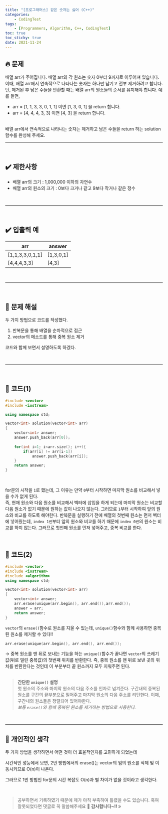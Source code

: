 ```yaml
---
title: "[프로그래머스] 같은 숫자는 싫어 (C++)"
categories: 
    - CodingTest
tags:
    - [Programmers, Algorithm, C++, CodingTest]
toc: true
toc_sticky: true
date: 2021-11-24
---
```


## 🔥 문제
배열 arr가 주어집니다. 배열 arr의 각 원소는 숫자 0부터 9까지로 이루어져 있습니다. 이때, 배열 arr에서 연속적으로 나타나는 숫자는 하나만 남기고 전부 제거하려고 합니다. 단, 제거된 후 남은 수들을 반환할 때는 배열 arr의 원소들의 순서를 유지해야 합니다. 예를 들면,

- arr = [1, 1, 3, 3, 0, 1, 1] 이면 [1, 3, 0, 1] 을 return 합니다.
- arr = [4, 4, 4, 3, 3] 이면 [4, 3] 을 return 합니다.


<br>
배열 arr에서 연속적으로 나타나는 숫자는 제거하고 남은 수들을 return 하는 solution 함수를 완성해 주세요.

---
<br>

## ✔️ 제한사항
- 배열 arr의 크기 : 1,000,000 이하의 자연수
- 배열 arr의 원소의 크기 : 0보다 크거나 같고 9보다 작거나 같은 정수


<br>

---
<br>

## ✔️ 입출력 예

|arr|answer|
|---|---|
|[1,1,3,3,0,1,1]|[1,3,0,1]|
|[4,4,4,3,3]|[4,3]|

<br>

---
<br>

## 🤔 문제 해설

두 가지 방법으로 코드를 작성했다.
1. 반복문을 통해 배열을 순차적으로 접근 
2. vector의 메소드를 통해 중복 원소 제거

코드와 함께 보면서 설명하도록 하겠다.

<br>

---
<br>

## 👻 코드(1)

```cpp
#include <vector>
#include <iostream>

using namespace std;

vector<int> solution(vector<int> arr) 
{
    vector<int> answer;
    answer.push_back(arr[0]);
    
    for(int i=1; i<arr.size(); i++){
        if(arr[i] != arr[i-1])
            answer.push_back(arr[i]);
    }
    return answer;
}
```
<br>

for문의 시작을 `1`로 했는데, 그 이유는 만약 `0`부터 시작하면 마지막 원소를 비교해서 넣을 수가 없게 된다. <br> 
즉, 현재 원소와 다음 원소를 비교해서 벡터에 삽입을 하게 되는데 마지막 원소는 비교할 다음 원소가 없기 때문에 원하는 값이 나오지 않는다. 그러므로 `1`부터 시작하여 앞의 원소와 비교를 하도록 해야한다. 반복문을 실행하기 전에 배열의 첫번째 원소는 먼저 벡터에 넣어줬는데, `index 1번`부터 앞의 원소와 비교를 하기 때문에 `index 0번`의 원소는 비교를 하지 않는다. 그러므로 첫번째 원소를 먼저 넣어주고, 중복 비교를 한다.

<br>

## 👻 코드(2)

```cpp
#include <vector>
#include <iostream>
#include <algorithm>
using namespace std;

vector<int> solution(vector<int> arr) 
{
    vector<int> answer;
    arr.erase(unique(arr.begin(), arr.end()),arr.end());
    answer = arr;
    return answer;
}
```

`vector`의 `erase()`함수로 원소를 지울 수 있는데, `unique()`함수와 함께 사용하면 중복된 원소를 제거할 수 있다!!


```cpp
arr.erase(unique(arr.begin(), arr.end(), arr.end());
```

→ 중복 원소를 맨 뒤로 보내는 기능을 하는 `unique()`함수가 끝나면 `vector`의 쓰레기값(뒤로 밀린 중복값)의 첫번째 위치를 반환한다. 즉, 중복 원소를 맨 뒤로 보낸 곳의 위치를 반환한다는 것인데 이 부분부터 끝 원소까지 모두 지워주면 된다. <br>
<br>

> **간단한 `unique()` 설명**<br>
첫 원소의 주소와 마지막 원소의 다음 주소를 인자로 넘겨준다.
구간내의 중복된 원소를 구간의 끝부분으로 밀어주고 마지막 원소의 다음 주소를 리턴한다.
이때, 구간내의 원소들은 정렬되어 있어야한다.<br>
*보통 `erase()`와 함께 중복된 원소를 제거하는 방법으로 사용한다.*

<br>

---
## 👾 개인적인 생각

두 가지 방법을 생각하면서 어떤 것이 더 효율적인지를 고민하게 되었는데

시간적인 성능에서 보면, 2번 방법에서의 erase()는 vector의 임의 원소를 삭제 및 이동시키므로 O(n)이 나온다. 

그러므로 1번 방법인 for문의 시간 복잡도 O(n)과 별 차이가 없을 것이라고 생각한다. 

<br>

> 공부하면서 기록하였기 때문에 제가 아직 부족하여 틀렸을 수도 있습니다. 혹여 잘못되었다면 댓글로 꼭 말씀해주세요 🤭 **감사합니다~!! ⍩**


<br>